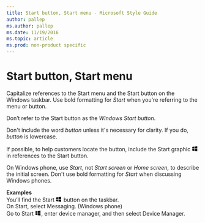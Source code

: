 ```yaml
---
title: Start button, Start menu - Microsoft Style Guide
author: pallep
ms.author: pallep
ms.date: 11/19/2016
ms.topic: article
ms.prod: non-product specific
---
```


# Start button, Start menu

Capitalize references to the Start menu and the Start button on the Windows taskbar. Use bold formatting for *Start* when you're referring to the menu or button.

Don’t refer to the Start button as the *Windows Start button*.

Don't include the word *button* unless it's necessary for clarity. If you do, *button* is lowercase.

If possible, to help customers locate the button, include the Start graphic ![](media/start-button-start-menu/967781121.png) in references to the Start button. 

On Windows phone, use *Start*, not *Start screen* or *Home screen,* to describe the initial screen. Don't use bold formatting for *Start* when discussing Windows phones.

**Examples**  
You’ll find the Start ![](media/start-button-start-menu/967781121.png) button on the taskbar.   
On Start, select Messaging. (Windows phone)  
Go to Start ![](media/start-button-start-menu/967781121.png), enter device manager, and then select Device Manager.
